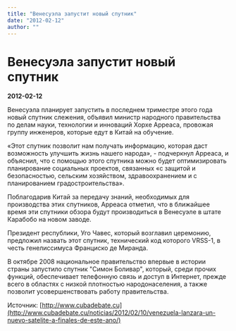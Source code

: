 ```yaml
---
title: "Венесуэла запустит новый спутник"
date: "2012-02-12"
author: ""
---
```


# Венесуэла запустит новый спутник

**2012-02-12** 

Венесуэла планирует запустить в последнем триместре этого года новый спутник слежения, объявил министр народного правительства по делам науки, технологии и инноваций Хорхе Арреаса, провожая группу инженеров, которые едут в Китай на обучение.

«Этот спутник позволит нам получать информацию, которая даст возможность улучшить жизнь нашего народа», - подчеркнул Арреаса, и объяснил, что с помощью этого спутника можно будет оптимизировать планирование социальных проектов, связанных «с защитой и безопасностью, сельским хозяйством, здравоохранением и с планированием градостроительства».

Поблагодарив Китай за передачу знаний, необходимых для производства этих спутников, Арреаса отметил, что в ближайшее время эти спутники обзора будут производиться в Венесуэле в штате Карабобо на новом заводе.

Президент республики, Уго Чавес, который возглавил церемонию, предложил назвать этот спутник, технический код которого VRSS-1, в честь генелиссимуса Франциско де Миранда.

В октябре 2008 национальное правительство впервые в истории страны запустило спутник "Симон Боливар", который, среди прочих функций, обеспечивает телефонную связь и доступ в Интернет, прежде всего в областях с низкой плотностью народонаселения, а также позволит усовершенствовать работу правительства.

Источник: [http://www.cubadebate.cu](http://www.cubadebate.cu/noticias/2012/02/10/venezuela-lanzara-un-nuevo-satelite-a-finales-de-este-ano/)